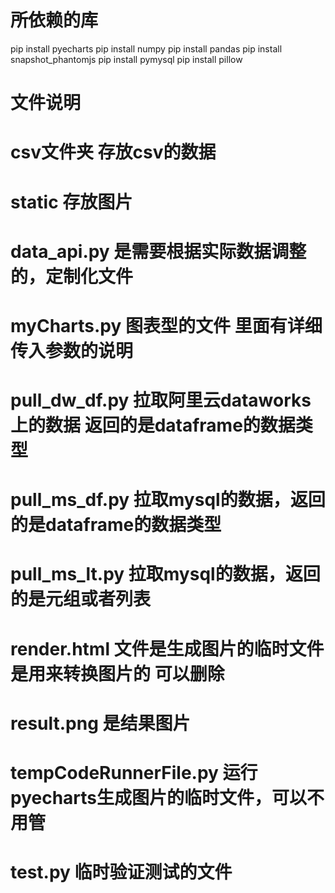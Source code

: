 
# 所依赖的库

pip install pyecharts
pip install numpy
pip install pandas 
pip install snapshot_phantomjs
pip install pymysql
pip install pillow


# 文件说明

# csv文件夹 存放csv的数据

# static   存放图片

# data_api.py  是需要根据实际数据调整的，定制化文件

# myCharts.py  图表型的文件 里面有详细传入参数的说明

# pull_dw_df.py  拉取阿里云dataworks上的数据  返回的是dataframe的数据类型

# pull_ms_df.py  拉取mysql的数据，返回的是dataframe的数据类型

# pull_ms_lt.py  拉取mysql的数据，返回的是元组或者列表

# render.html 文件是生成图片的临时文件是用来转换图片的  可以删除 

# result.png 是结果图片

# tempCodeRunnerFile.py  运行pyecharts生成图片的临时文件，可以不用管

# test.py   临时验证测试的文件
